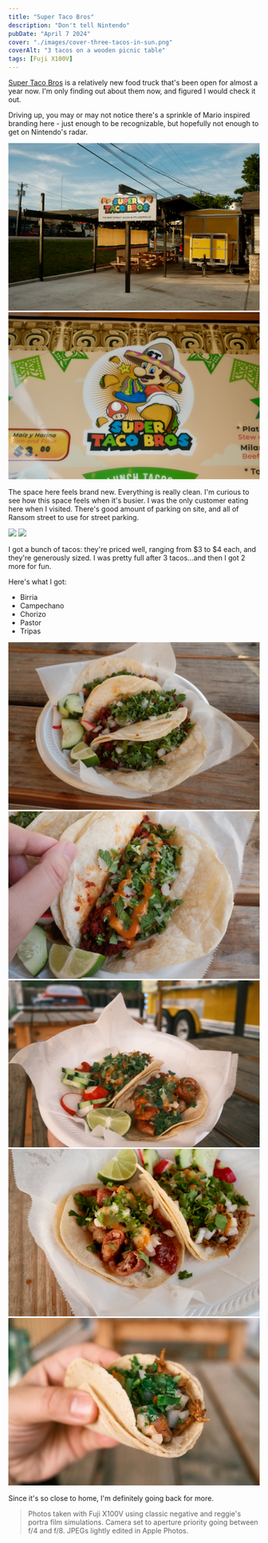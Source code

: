 ```yaml
---
title: "Super Taco Bros"
description: "Don't tell Nintendo"
pubDate: "April 7 2024"
cover: "./images/cover-three-tacos-in-sun.png"
coverAlt: "3 tacos on a wooden picnic table"
tags: [Fuji X100V]
---
```


[Super Taco Bros](https://maps.app.goo.gl/AmNnUEAjAHNRYkVs6) is a relatively new food truck that's been open for almost a year now. I'm only finding out about them now, and figured I would check it out.

Driving up, you may or may not notice there's a sprinkle of Mario inspired branding here - just enough to be recognizable, but hopefully not enough to get on Nintendo's radar.

![](./images/sign.png)
![](./images/mascot.png)

The space here feels brand new. Everything is really clean. I'm curious to see how this space feels when it's busier. I was the only customer eating here when I visited. There's good amount of parking on site, and all of Ransom street to use for street parking.

![](./images/open-sign.png)
![](./images/truck-diagonal.png)

I got a bunch of tacos: they're priced well, ranging from $3 to $4 each, and they're generously sized. I was pretty full after 3 tacos...and then I got 2 more for fun.

Here's what I got:

- Birria
- Campechano
- Chorizo
- Pastor
- Tripas

![](./images/three-tacos.png)
![](./images/cover-closeup.png)
![](./images/birria-and-tripa-on-corn.png)
![](./images/tripa.png)
![](./images/tripas-handheld-2.png)

Since it's so close to home, I'm definitely going back for more.

> Photos taken with Fuji X100V using classic negative and reggie's portra film simulations. Camera set to aperture priority going between f/4 and f/8. JPEGs lightly edited in Apple Photos.
